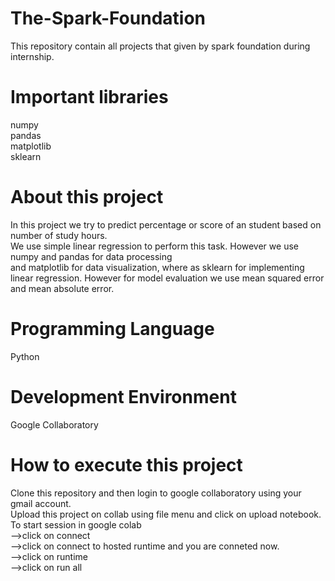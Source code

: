 # The-Spark-Foundation
This repository contain all projects that given by spark foundation during internship.
#   Important libraries
numpy<br>
pandas<br>
matplotlib<br>
sklearn
# About this project
In this project we try to predict percentage or score of an student based on number of study hours.<br>
We use simple linear regression to perform this task. However we use numpy and pandas for data processing<br>
and matplotlib for data visualization, where as sklearn for implementing linear regression. However for model
evaluation we use  mean squared error and mean absolute error.
#  Programming Language
Python
# Development Environment
Google Collaboratory
# How to execute this project
Clone this repository and then login to google collaboratory using your gmail account.<br>
Upload this project on collab using file menu and click on upload notebook.<br>
To start session in google colab<br>
-->click on connect<br>
-->click on connect to hosted runtime and you are conneted now.<br>
-->click on runtime<br>
-->click on run all

